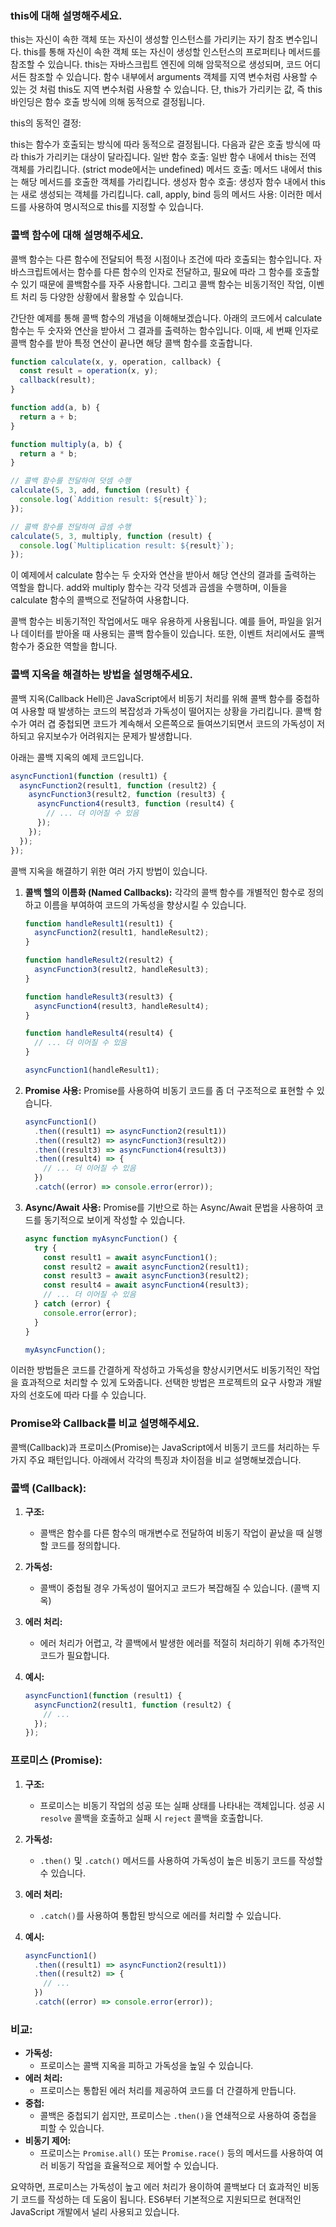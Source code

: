 ### this에 대해 설명해주세요.

this는 자신이 속한 객체 또는 자신이 생성할 인스턴스를 가리키는 자기 참조 변수입니다.
this를 통해 자신이 속한 객체 또는 자신이 생성할 인스턴스의 프로퍼티나 메서드를 참조할 수 있습니다.
this는 자바스크립트 엔진에 의해 암묵적으로 생성되며, 코드 어디서든 참조할 수 있습니다.
함수 내부에서 arguments 객체를 지역 변수처럼 사용할 수 있는 것 처럼 this도 지역 변수처럼 사용할 수 있습니다. 단, this가 가리키는 값, 즉 this 바인딩은 함수 호출 방식에 의해 동적으로 결정됩니다.

this의 동적인 결정:

this는 함수가 호출되는 방식에 따라 동적으로 결정됩니다. 다음과 같은 호출 방식에 따라 this가 가리키는 대상이 달라집니다.
일반 함수 호출: 일반 함수 내에서 this는 전역 객체를 가리킵니다. (strict mode에서는 undefined)
메서드 호출: 메서드 내에서 this는 해당 메서드를 호출한 객체를 가리킵니다.
생성자 함수 호출: 생성자 함수 내에서 this는 새로 생성되는 객체를 가리킵니다.
call, apply, bind 등의 메서드 사용: 이러한 메서드를 사용하여 명시적으로 this를 지정할 수 있습니다.

### 콜백 함수에 대해 설명해주세요.

콜백 함수는 다른 함수에 전달되어 특정 시점이나 조건에 따라 호출되는 함수입니다.
자바스크립트에서는 함수를 다른 함수의 인자로 전달하고, 필요에 따라 그 함수를 호출할 수 있기 때문에 콜백함수를 자주 사용합니다. 그리고 콜백 함수는 비동기적인 작업, 이벤트 처리 등 다양한 상황에서 활용할 수 있습니다.

간단한 예제를 통해 콜백 함수의 개념을 이해해보겠습니다.
아래의 코드에서 calculate 함수는 두 숫자와 연산을 받아서 그 결과를 출력하는 함수입니다. 이때, 세 번째 인자로 콜백 함수를 받아 특정 연산이 끝나면 해당 콜백 함수를 호출합니다.

```js
function calculate(x, y, operation, callback) {
  const result = operation(x, y);
  callback(result);
}

function add(a, b) {
  return a + b;
}

function multiply(a, b) {
  return a * b;
}

// 콜백 함수를 전달하여 덧셈 수행
calculate(5, 3, add, function (result) {
  console.log(`Addition result: ${result}`);
});

// 콜백 함수를 전달하여 곱셈 수행
calculate(5, 3, multiply, function (result) {
  console.log(`Multiplication result: ${result}`);
});
```

이 예제에서 calculate 함수는 두 숫자와 연산을 받아서 해당 연산의 결과를 출력하는 역할을 합니다. add와 multiply 함수는 각각 덧셈과 곱셈을 수행하며, 이들을 calculate 함수의 콜백으로 전달하여 사용합니다.

콜백 함수는 비동기적인 작업에서도 매우 유용하게 사용됩니다. 예를 들어, 파일을 읽거나 데이터를 받아올 때 사용되는 콜백 함수들이 있습니다. 또한, 이벤트 처리에서도 콜백 함수가 중요한 역할을 합니다.

### 콜백 지옥을 해결하는 방법을 설명해주세요.

콜백 지옥(Callback Hell)은 JavaScript에서 비동기 처리를 위해 콜백 함수를 중첩하여 사용할 때 발생하는 코드의 복잡성과 가독성이 떨어지는 상황을 가리킵니다. 콜백 함수가 여러 겹 중첩되면 코드가 계속해서 오른쪽으로 들여쓰기되면서 코드의 가독성이 저하되고 유지보수가 어려워지는 문제가 발생합니다.

아래는 콜백 지옥의 예제 코드입니다.

```javascript
asyncFunction1(function (result1) {
  asyncFunction2(result1, function (result2) {
    asyncFunction3(result2, function (result3) {
      asyncFunction4(result3, function (result4) {
        // ... 더 이어질 수 있음
      });
    });
  });
});
```

콜백 지옥을 해결하기 위한 여러 가지 방법이 있습니다.

1. **콜백 헬의 이름화 (Named Callbacks):** 각각의 콜백 함수를 개별적인 함수로 정의하고 이름을 부여하여 코드의 가독성을 향상시킬 수 있습니다.

   ```javascript
   function handleResult1(result1) {
     asyncFunction2(result1, handleResult2);
   }

   function handleResult2(result2) {
     asyncFunction3(result2, handleResult3);
   }

   function handleResult3(result3) {
     asyncFunction4(result3, handleResult4);
   }

   function handleResult4(result4) {
     // ... 더 이어질 수 있음
   }

   asyncFunction1(handleResult1);
   ```

2. **Promise 사용:** Promise를 사용하여 비동기 코드를 좀 더 구조적으로 표현할 수 있습니다.

   ```javascript
   asyncFunction1()
     .then((result1) => asyncFunction2(result1))
     .then((result2) => asyncFunction3(result2))
     .then((result3) => asyncFunction4(result3))
     .then((result4) => {
       // ... 더 이어질 수 있음
     })
     .catch((error) => console.error(error));
   ```

3. **Async/Await 사용:** Promise를 기반으로 하는 Async/Await 문법을 사용하여 코드를 동기적으로 보이게 작성할 수 있습니다.

   ```javascript
   async function myAsyncFunction() {
     try {
       const result1 = await asyncFunction1();
       const result2 = await asyncFunction2(result1);
       const result3 = await asyncFunction3(result2);
       const result4 = await asyncFunction4(result3);
       // ... 더 이어질 수 있음
     } catch (error) {
       console.error(error);
     }
   }

   myAsyncFunction();
   ```

이러한 방법들은 코드를 간결하게 작성하고 가독성을 향상시키면서도 비동기적인 작업을 효과적으로 처리할 수 있게 도와줍니다. 선택한 방법은 프로젝트의 요구 사항과 개발자의 선호도에 따라 다를 수 있습니다.

### Promise와 Callback를 비교 설명해주세요.

콜백(Callback)과 프로미스(Promise)는 JavaScript에서 비동기 코드를 처리하는 두 가지 주요 패턴입니다. 아래에서 각각의 특징과 차이점을 비교 설명해보겠습니다.

### 콜백 (Callback):

1. **구조:**

   - 콜백은 함수를 다른 함수의 매개변수로 전달하여 비동기 작업이 끝났을 때 실행할 코드를 정의합니다.

2. **가독성:**

   - 콜백이 중첩될 경우 가독성이 떨어지고 코드가 복잡해질 수 있습니다. (콜백 지옥)

3. **에러 처리:**

   - 에러 처리가 어렵고, 각 콜백에서 발생한 에러를 적절히 처리하기 위해 추가적인 코드가 필요합니다.

4. **예시:**
   ```javascript
   asyncFunction1(function (result1) {
     asyncFunction2(result1, function (result2) {
       // ...
     });
   });
   ```

### 프로미스 (Promise):

1. **구조:**

   - 프로미스는 비동기 작업의 성공 또는 실패 상태를 나타내는 객체입니다. 성공 시 `resolve` 콜백을 호출하고 실패 시 `reject` 콜백을 호출합니다.

2. **가독성:**

   - `.then()` 및 `.catch()` 메서드를 사용하여 가독성이 높은 비동기 코드를 작성할 수 있습니다.

3. **에러 처리:**

   - `.catch()`를 사용하여 통합된 방식으로 에러를 처리할 수 있습니다.

4. **예시:**
   ```javascript
   asyncFunction1()
     .then((result1) => asyncFunction2(result1))
     .then((result2) => {
       // ...
     })
     .catch((error) => console.error(error));
   ```

### 비교:

- **가독성:**
  - 프로미스는 콜백 지옥을 피하고 가독성을 높일 수 있습니다.
- **에러 처리:**
  - 프로미스는 통합된 에러 처리를 제공하여 코드를 더 간결하게 만듭니다.
- **중첩:**
  - 콜백은 중첩되기 쉽지만, 프로미스는 `.then()`을 연쇄적으로 사용하여 중첩을 피할 수 있습니다.
- **비동기 제어:**
  - 프로미스는 `Promise.all()` 또는 `Promise.race()` 등의 메서드를 사용하여 여러 비동기 작업을 효율적으로 제어할 수 있습니다.

요약하면, 프로미스는 가독성이 높고 에러 처리가 용이하여 콜백보다 더 효과적인 비동기 코드를 작성하는 데 도움이 됩니다. ES6부터 기본적으로 지원되므로 현대적인 JavaScript 개발에서 널리 사용되고 있습니다.
